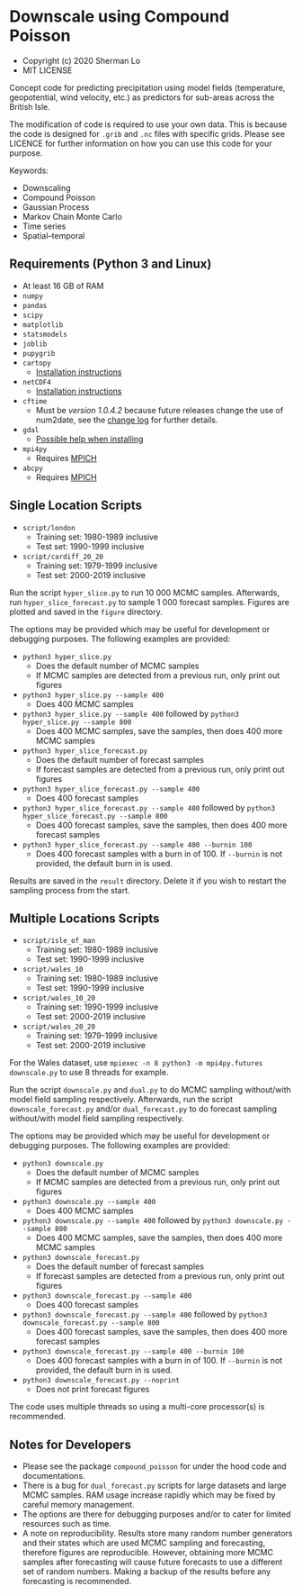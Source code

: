 # Downscale using Compound Poisson
* Copyright (c) 2020 Sherman Lo
* MIT LICENSE

Concept code for predicting precipitation using model fields (temperature, geopotential, wind velocity, etc.) as predictors for sub-areas across the British Isle.

The modification of code is required to use your own data. This is because the code is designed for `.grib` and `.nc` files with specific grids. Please see LICENCE for further information on how you can use this code for your purpose.

Keywords:

* Downscaling
* Compound Poisson
* Gaussian Process
* Markov Chain Monte Carlo
* Time series
* Spatial–temporal

## Requirements (Python 3 and Linux)
* At least 16 GB of RAM
* `numpy`
* `pandas`
* `scipy`
* `matplotlib`
* `statsmodels`
* `joblib`
* `pupygrib`
* `cartopy`
    * [Installation instructions](https://scitools.org.uk/cartopy/docs/latest/installing.html)
* `netCDF4`
    * [Installation instructions](https://unidata.github.io/netcdf4-python/netCDF4/index.html)
* `cftime`
    * Must be *version 1.0.4.2* because future releases change the use of num2date, see the [change log](https://github.com/Unidata/cftime/blob/master/Changelog) for further details.
* `gdal`
    * [Possible help when installing](https://gis.stackexchange.com/questions/28966/python-gdal-package-missing-header-file-when-installing-via-pip)
* `mpi4py`
    * Requires [MPICH](https://www.mpich.org/)
* `abcpy`
    * Requires [MPICH](https://www.mpich.org/)

## Single Location Scripts
* `script/london`
    * Training set: 1980-1989 inclusive
    * Test set: 1990-1999 inclusive
* `script/cardiff_20_20`
    * Training set: 1979-1999 inclusive
    * Test set: 2000-2019 inclusive

Run the script `hyper_slice.py` to run 10 000 MCMC samples. Afterwards, run `hyper_slice_forecast.py` to sample 1 000 forecast samples. Figures are plotted and saved in the `figure` directory.

The options may be provided which may be useful for development or debugging purposes. The following examples are provided:

* `python3 hyper_slice.py`
    * Does the default number of MCMC samples
    * If MCMC samples are detected from a previous run, only print out figures
* `python3 hyper_slice.py --sample 400`
    * Does 400 MCMC samples
* `python3 hyper_slice.py --sample 400` followed by `python3 hyper_slice.py --sample 800`
    * Does 400 MCMC samples, save the samples, then does 400 more MCMC samples
* `python3 hyper_slice_forecast.py`
    * Does the default number of forecast samples
    * If forecast samples are detected from a previous run, only print out figures
* `python3 hyper_slice_forecast.py --sample 400`
    * Does 400 forecast samples
* `python3 hyper_slice_forecast.py --sample 400` followed by `python3 hyper_slice_forecast.py --sample 800`
    * Does 400 forecast samples, save the samples, then does 400 more forecast samples
* `python3 hyper_slice_forecast.py --sample 400 --burnin 100`
    * Does 400 forecast samples with a burn in of 100. If `--burnin` is not provided, the default burn in is used.

Results are saved in the `result` directory. Delete it if you wish to restart the sampling process from the start.

## Multiple Locations Scripts
* `script/isle_of_man`
    * Training set: 1980-1989 inclusive
    * Test set: 1990-1999 inclusive
* `script/wales_10`
    * Training set: 1980-1989 inclusive
    * Test set: 1990-1999 inclusive
* `script/wales_10_20`
    * Training set: 1990-1999 inclusive
    * Test set: 2000-2019 inclusive
* `script/wales_20_20`
    * Training set: 1979-1999 inclusive
    * Test set: 2000-2019 inclusive

For the Wales dataset, use `mpiexec -n 8 python3 -m mpi4py.futures downscale.py` to use 8 threads for example.

Run the script `downscale.py` and `dual.py` to do MCMC sampling without/with model field sampling respectively. Afterwards, run the script `downscale_forecast.py` and/or `dual_forecast.py` to do forecast sampling without/with model field sampling respectively.

The options may be provided which may be useful for development or debugging purposes. The following examples are provided:

* `python3 downscale.py`
    * Does the default number of MCMC samples
    * If MCMC samples are detected from a previous run, only print out figures
* `python3 downscale.py --sample 400`
    * Does 400 MCMC samples
* `python3 downscale.py --sample 400` followed by `python3 downscale.py --sample 800`
    * Does 400 MCMC samples, save the samples, then does 400 more MCMC samples
* `python3 downscale_forecast.py`
    * Does the default number of forecast samples
    * If forecast samples are detected from a previous run, only print out figures
* `python3 downscale_forecast.py --sample 400`
    * Does 400 forecast samples
* `python3 downscale_forecast.py --sample 400` followed by `python3 downscale_forecast.py --sample 800`
    * Does 400 forecast samples, save the samples, then does 400 more forecast samples
* `python3 downscale_forecast.py --sample 400 --burnin 100`
    * Does 400 forecast samples with a burn in of 100. If `--burnin` is not provided, the default burn in is used.
* `python3 downscale_forecast.py --noprint`
    * Does not print forecast figures

The code uses multiple threads so using a multi-core processor(s) is recommended.

## Notes for Developers
* Please see the package `compound_poisson` for under the hood code and documentations.
* There is a bug for `dual_forecast.py` scripts for large datasets and large MCMC samples. RAM usage increase rapidly which may be fixed by careful memory management.
* The options are there for debugging purposes and/or to cater for limited resources such as time.
* A note on reproducibility. Results store many random number generators and their states which are used MCMC sampling and forecasting, therefore figures are reproducible. However, obtaining more MCMC samples after forecasting will cause future forecasts to use a different set of random numbers. Making a backup of the results before any forecasting is recommended.
